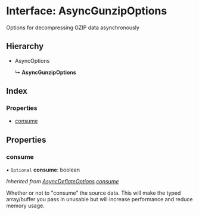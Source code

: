 # Interface: AsyncGunzipOptions

Options for decompressing GZIP data asynchronously

## Hierarchy

* AsyncOptions

  ↳ **AsyncGunzipOptions**

## Index

### Properties

* [consume](asyncgunzipoptions.md#consume)

## Properties

### consume

• `Optional` **consume**: boolean

*Inherited from [AsyncDeflateOptions](asyncdeflateoptions.md).[consume](asyncdeflateoptions.md#consume)*

Whether or not to "consume" the source data. This will make the typed array/buffer you pass in
unusable but will increase performance and reduce memory usage.
